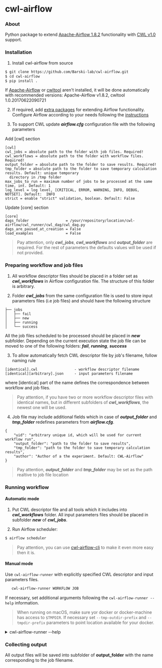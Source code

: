 # cwl-airflow

### About
Python package to extend [Apache-Airflow 1.8.2](https://github.com/apache/incubator-airflow) functionality with [CWL v1.0](http://www.commonwl.org/v1.0/) support.

### Installation
1. Install cwl-airflow from source
  ```sh
  $ git clone https://github.com/Barski-lab/cwl-airflow.git
  $ cd cwl-airflow
  $ pip install .
  ```
 If [Apache-Airflow](https://github.com/apache/incubator-airflow) or [cwltool](http://www.commonwl.org/ "cwltool main page") aren't installed, it will be done automatically with recommended versions: Apache-Airflow v1.8.2, cwltool 1.0.20170622090721

2. If required, add [extra packages](https://airflow.incubator.apache.org/installation.html#extra-packages) for extending Airflow functionality. Configure Airflow according to your needs following the [instructions](https://airflow.incubator.apache.org/configuration.html#configuration)

3. To support CWL update ***airflow.cfg*** configuration file with the following parameters

  Add [cwl] section

  ```
  [cwl]
  cwl_jobs = absolute path to the folder with job files. Required!
  cwl_workflows = absolute path to the folder with workflow files. Required!
  output_folder = absolute path to the folder to save results. Required!
  tmp_folder = absolute path to the folder to save temporary calculation results. Default: unique temporary
    directory in /tmp folder 
  max_jobs_to_run = maximum number of jobs to be processed at the same time, int. Default: 1
  log_level = log level, [CRITICAL, ERROR, WARNING, INFO, DEBUG, NOTSET]. Default:  INFO
  strict = enable "strict" validation, boolean. Default: False
  ```
  Update [core] section
  ```
  [core]
  dags_folder                 = /your/repository/location/cwl-airflow/cwl_runner/cwl_dag/cwl_dag.py
  dags_are_paused_at_creation = False
  load_examples               = False
  ```
> Pay attention, only ***cwl_jobs***, ***cwl_workflows*** and ***output_folder*** are required.
For the rest of parameters the defaults values will be used if not provided.

### Preparing workflow and job files
1. All workflow descriptor files should be placed in a folder set as ***cwl_workflows*** in Airflow configuration file. The structure of this folder is arbitrary.

2. Folder ***cwl_jobs*** from the same configuration file is used to store input parameters files (i.e job files) and should have the following structure
```
├── jobs
│   ├── fail
│   ├── new
│   ├── running
│   └── success
```
All the job files scheduled to be processed should be placed in ***new*** subfolder. Depending on the current execution state the job file can be moved to one of the following folders: ***fail***, ***running***, ***success***

3. To allow automatically fetch CWL descriptor file by job's filename, follow naming rule
  ```
  [identical].cwl                 - workflow descriptor filename
  [identical][arbitrary].json     - input parameters filename
  ```
  where [identical] part of the name defines the correspondence between workflow and job files.

  > Pay attention, if you have two or more workflow descriptor files with identical names, but in different subfolders of ***cwl_workflows***, the newest one will be used.

4. Job file may include additional fields which in case of ***output_folder*** and ***tmp_folder***
redefines parameters from ***airflow.cfg***.
```
{
    "uid": "arbitrary unique id, which will be used for current workflow run",
    "output_folder": "path to the folder to save results",
    "tmp_folder": "path to the folder to save temporary calculation results",
    "author": "Author of a the experiment. Default: CWL-Airflow"
}
```
> Pay attention, ***output_folder*** and ***tmp_folder*** may be set as the path realtive
to job file location 

### Running workflow

#### Automatic mode
1. Put CWL descriptor file and all tools which it includes into ***cwl_workflows*** folder.
All input parameters files should be placed in subfolder ***new*** of  ***cwl_jobs***.

2. Run Airflow scheduler:
  ```sh
  $ airflow scheduler
  ```
  > Pay attention, you can use [cwl-airflow-cli](https://github.com/Barski-lab/airflow_cwl_cli)
  to make it even more easy then it is.

#### Manual mode
Use `cwl-airflow-runner` with explicitly specified CWL descriptor and input parameters files.
```bash
   cwl-airflow-runner WORKFLOW JOB
```
If necessary, set additional arguments following the `cwl-airflow-runner --help` information.
> When running on macOS, make sure yor docker or docker-machine has access to `$TMPDIR`. If necessary set `--tmp-outdir-prefix` and `--tmpdir-prefix` parameters to point location available for your docker.
<details> 
  <summary>cwl-airflow-runner --help</summary>
  
        usage: cwl-airflow-runner [-h] [-t TASK_REGEX] [-m] [-l] [-x] [-a] [-i] [-I]
                                  [--pool POOL] [-dr] [--outdir OUTDIR]
                                  [--tmp-folder TMP_FOLDER]
                                  [--tmpdir-prefix TMPDIR_PREFIX]
                                  [--tmp-outdir-prefix TMP_OUTDIR_PREFIX] [--quiet]
                                  [--ignore-def-outdir]
                                  workflow job
        
        CWL-Airflow
        
        positional arguments:
          workflow
          job
        
        optional arguments:
          -h, --help            show this help message and exit
          -t TASK_REGEX, --task_regex TASK_REGEX
                                The regex to filter specific task_ids to backfill
                                (optional)
          -m, --mark_success    Mark jobs as succeeded without running them
          -l, --local           Run the task using the LocalExecutor
          -x, --donot_pickle    Do not attempt to pickle the DAG object to send over
                                to the workers, just tell the workers to run their
                                version of the code.
          -a, --include_adhoc   Include dags with the adhoc parameter.
          -i, --ignore_dependencies
                                Skip upstream tasks, run only the tasks matching the
                                regexp. Only works in conjunction with task_regex
          -I, --ignore_first_depends_on_past
                                Ignores depends_on_past dependencies for the first set
                                of tasks only (subsequent executions in the backfill
                                DO respect depends_on_past).
          --pool POOL           Resource pool to use
          -dr, --dry_run        Perform a dry run
          --outdir OUTDIR       Output folder to save results
          --tmp-folder TMP_FOLDER
                                Temp folder to store data between execution of airflow
                                tasks/steps
          --tmpdir-prefix TMPDIR_PREFIX
                                Path prefix for temporary directories
          --tmp-outdir-prefix TMP_OUTDIR_PREFIX
                                Path prefix for intermediate output directories
          --quiet               Print only workflow execultion results
          --ignore-def-outdir   Disable default output directory to be set to current
                                directory. Use OUTPUT_FOLDER from Airflow
                                configuration file instead
</details>


### Collecting output
  All output files will be saved into subfolder of **output_folder**
  with the name corresponding to the job filename.
